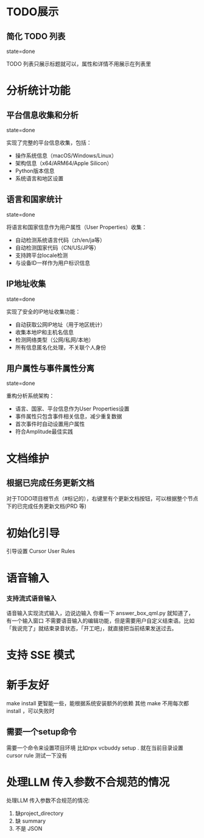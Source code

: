 # TODO展示

## 简化 TODO 列表
state=done

TODO 列表只展示标题就可以，属性和详情不用展示在列表里

# 分析统计功能

## 平台信息收集和分析 
state=done

实现了完整的平台信息收集，包括：
- 操作系统信息（macOS/Windows/Linux）
- 架构信息（x64/ARM64/Apple Silicon）  
- Python版本信息
- 系统语言和地区设置

## 语言和国家统计
state=done

将语言和国家信息作为用户属性（User Properties）收集：
- 自动检测系统语言代码（zh/en/ja等）
- 自动检测国家代码（CN/US/JP等）
- 支持跨平台locale检测
- 与设备ID一样作为用户标识信息

## IP地址收集
state=done

实现了安全的IP地址收集功能：
- 自动获取公网IP地址（用于地区统计）
- 收集本地IP和主机名信息
- 检测网络类型（公网/私网/本地）
- 所有信息匿名化处理，不关联个人身份

## 用户属性与事件属性分离
state=done

重构分析系统架构：
- 语言、国家、平台信息作为User Properties设置
- 事件属性只包含事件相关信息，减少重复数据
- 首次事件时自动设置用户属性
- 符合Amplitude最佳实践

# 文档维护

## 根据已完成任务更新文档
对于TODO项目根节点（#标记的），右键里有个更新文档按钮，可以根据整个节点下的已完成任务更新文档(PRD 等)

# 初始化引导
引导设置 Cursor User Rules

# 语音输入

### 支持流式语音输入
语音输入实现流式输入，边说边输入
你看一下 answer_box_qml.py 就知道了，有一个输入窗口
不需要语音输入的编辑功能，但是需要用户自定义结束语。比如「我说完了」就结束录音状态，「开工吧」，就直接把当前结果发送过去。

# 支持 SSE 模式

# 新手友好
make install 更智能一些，能根据系统安装额外的依赖
其他 make 不用每次都 install ，可以失败时

## 需要一个setup命令
需要一个命令来设置项目环境
比如npx vcbuddy setup .
就在当前目录设置cursor rule
测试一下没有

# 处理LLM 传入参数不合规范的情况
处理LLM 传入参数不合规范的情况:
1. 缺project_directory
2. 缺 summary
3. 不是 JSON